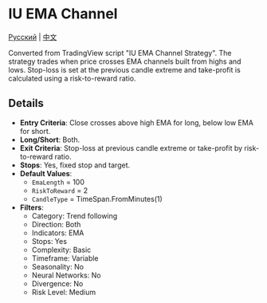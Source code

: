 # IU EMA Channel
[Русский](README_ru.md) | [中文](README_cn.md)

Converted from TradingView script "IU EMA Channel Strategy". The strategy trades when price crosses EMA channels built from highs and lows. Stop-loss is set at the previous candle extreme and take-profit is calculated using a risk-to-reward ratio.

## Details

- **Entry Criteria**: Close crosses above high EMA for long, below low EMA for short.
- **Long/Short**: Both.
- **Exit Criteria**: Stop-loss at previous candle extreme or take-profit by risk-to-reward ratio.
- **Stops**: Yes, fixed stop and target.
- **Default Values**:
  - `EmaLength` = 100
  - `RiskToReward` = 2
  - `CandleType` = TimeSpan.FromMinutes(1)
- **Filters**:
  - Category: Trend following
  - Direction: Both
  - Indicators: EMA
  - Stops: Yes
  - Complexity: Basic
  - Timeframe: Variable
  - Seasonality: No
  - Neural Networks: No
  - Divergence: No
  - Risk Level: Medium
